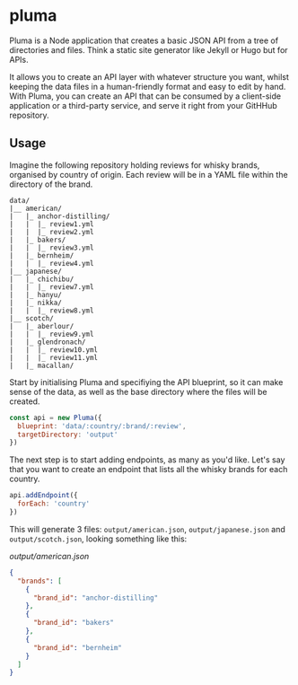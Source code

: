 # pluma

Pluma is a Node application that creates a basic JSON API from a tree of directories and files. Think a static site generator like Jekyll or Hugo but for APIs.

It allows you to create an API layer with whatever structure you want, whilst keeping the data files in a human-friendly format and easy to edit by hand. With Pluma, you can create an API that can be consumed by a client-side application or a third-party service, and serve it right from your GitHHub repository.

## Usage

Imagine the following repository holding reviews for whisky brands, organised by country of origin. Each review will be in a YAML file within the directory of the brand.

```
data/
|__ american/
|   |_ anchor-distilling/
|   |  |_ review1.yml
|   |  |_ review2.yml
|   |_ bakers/
|   |  |_ review3.yml
|   |_ bernheim/
|   |  |_ review4.yml
|__ japanese/
|   |_ chichibu/
|   |  |_ review7.yml
|   |_ hanyu/
|   |_ nikka/
|   |  |_ review8.yml
|__ scotch/
|   |_ aberlour/
|   |  |_ review9.yml
|   |_ glendronach/
|   |  |_ review10.yml
|   |  |_ review11.yml
|   |_ macallan/
```

Start by initialising Pluma and specifiying the API blueprint, so it can make sense of the data, as well as the base directory where the files will be created.

```js
const api = new Pluma({
  blueprint: 'data/:country/:brand/:review',
  targetDirectory: 'output'
})
```

The next step is to start adding endpoints, as many as you'd like. Let's say that you want to create an endpoint that lists all the whisky brands for each country.

```js
api.addEndpoint({
  forEach: 'country'
})
```

This will generate 3 files: `output/american.json`, `output/japanese.json` and `output/scotch.json`, looking something like this:

*output/american.json*

```json
{
  "brands": [
    {
      "brand_id": "anchor-distilling"
    },
    {
      "brand_id": "bakers"
    },
    {
      "brand_id": "bernheim"
    }
  ]
}
```

